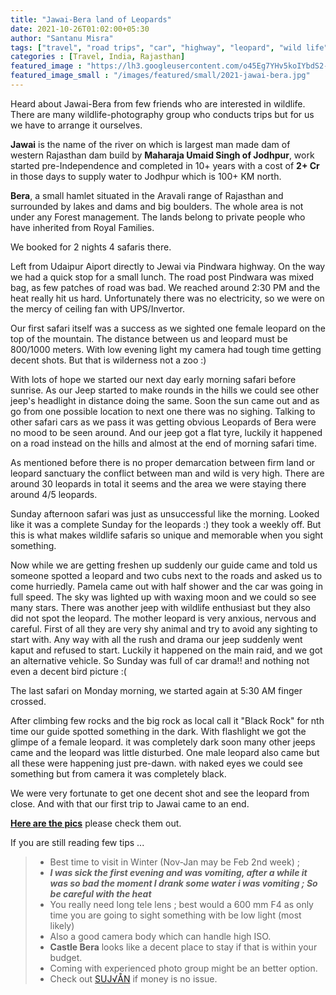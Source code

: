 ```yaml
---
title: "Jawai-Bera land of Leopards"
date: 2021-10-26T01:02:00+05:30
author: "Santanu Misra"
tags: ["travel", "road trips", "car", "highway", "leopard", "wild life"]
categories : [Travel, India, Rajasthan]
featured_image : "https://lh3.googleusercontent.com/o45Eg7YHv5koIYbdS2-xGN9SEDbxmOf4K7nhiC-Du7hbVCzLi3HfN2rKdSxxC63frAoyaOxWVpdsgvLgnwGO4c9y3E88QtcIgC0RRWcMKUiyL9pPEnNBqhNfvpg_pVzs0blUZWtKbT4"
featured_image_small : "/images/featured/small/2021-jawai-bera.jpg"
---
```

Heard about Jawai-Bera from few friends who are interested in wildlife. There are many wildlife-photography group who conducts trips but for us we have to arrange it ourselves.

**Jawai** is the name of the river on which is largest man made dam of western Rajasthan dam build by  **Maharaja Umaid Singh of Jodhpur**, work started pre-Independence and completed in 10+ years with a cost of **2+ Cr** in those days to supply water to Jodhpur which is 100+ KM north.

**Bera**, a small hamlet situated in the Aravali range of Rajasthan and surrounded by lakes and dams and big boulders. The whole area is not under any Forest management. The lands belong to private people who have inherited from Royal Families.

We booked for 2 nights 4 safaris there.

Left from Udaipur Aiport directly to Jewai via Pindwara highway. On the way we had a quick stop for a small lunch. The road post Pindwara was mixed bag, as few patches of road was bad. We reached around 2:30 PM and the heat really hit us hard.
Unfortunately there was no electricity, so we were on the mercy of ceiling fan with UPS/Invertor.

Our first safari itself was a success as we sighted one female leopard on the top of the mountain.  The distance between us and leopard must be 800/1000 meters. With low evening light my camera had tough time getting decent shots. But that is wilderness not a zoo :)

With lots of hope we started our next day early morning safari before sunrise. As our Jeep started to make rounds in the hills we could see other jeep's headlight in distance doing the same. Soon the sun came out and as go from one possible location to next one there was no sighing. Talking to other safari cars as we pass it was getting obvious Leopards of Bera were no mood to be seen around. And our jeep got a flat tyre, luckily it happened on a road instead on the hills and almost at the end of morning safari time.

As mentioned before there is no proper demarcation between firm land or leopard sanctuary the conflict between man and wild is very high. There are around 30 leopards in total it seems and the area we were staying there around 4/5 leopards.

Sunday afternoon safari was just as unsuccessful like the morning. Looked like it was a complete Sunday for the leopards :) they took a weekly off. But this is  what makes wildlife safaris so unique and memorable when you sight something.

Now while we are getting freshen up suddenly our guide came and told us someone spotted a leopard and two cubs next to the roads and asked us to come hurriedly. Pamela came out with half shower and the car was going in full speed. The sky was lighted up with waxing moon and we could so see many stars. There was another jeep with  wildlife enthusiast but they also did not spot the leopard. The mother leopard is very anxious, nervous and careful. First of all they are very shy animal and try to avoid any sighting to start with. Any way with all the rush and drama our jeep suddenly went kaput and refused to start. Luckily it happened on the main raid, and we got an alternative vehicle. So Sunday was full of car drama!! and nothing not even a decent bird picture :(

The last safari on Monday morning, we started again at 5:30 AM finger crossed.

After climbing few rocks and the big rock as local call it "Black Rock" for nth time our guide spotted something in the dark. With flashlight we got the glimpe of a female leopard. it was completely dark soon many other jeeps came and the leopard was little disturbed. One male leopard also came but all these were happening just pre-dawn. with naked eyes we could see something but from camera it was completely black.

We were very fortunate to  get one decent shot and see the leopard from close. And with that our first trip to Jawai came to an end.

**[Here are the pics](https://photos.app.goo.gl/ggyrKgouPUa58PPH9)** please check them out.

If you are still reading few tips ...

> * Best time to visit in Winter (Nov-Jan may be Feb 2nd week) ; 
> * ***I was sick the first evening and was vomiting, after a while it was so bad the moment I drank some water i was vomiting ; So be careful with the heat***
> * You really need long tele lens ; best would a 600 mm F4 as only time you are going to sight something with be low light (most likely)
> * Also a good camera body which can handle high ISO.
> * **Castle Bera** looks like a decent place to stay if that is within your budget.
> * Coming with experienced photo group might be an better option.
> * Check out  [SUJ√ÅN](https://thesujanlife.com/jawai) if money is no issue.
